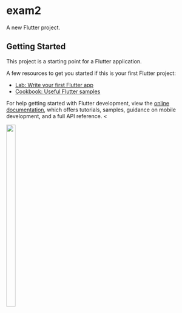 # exam2

A new Flutter project.

## Getting Started

This project is a starting point for a Flutter application.

A few resources to get you started if this is your first Flutter project:

- [Lab: Write your first Flutter app](https://docs.flutter.dev/get-started/codelab)
- [Cookbook: Useful Flutter samples](https://docs.flutter.dev/cookbook)

For help getting started with Flutter development, view the
[online documentation](https://docs.flutter.dev/), which offers tutorials,
samples, guidance on mobile development, and a full API reference.
<


<p>
  <img src="![Screenshot_20230109_110152](https://user-images.githubusercontent.com/120647962/211249453-48c65dc1-7bde-4dbc-91f5-bc649401bd8e.png)
"width=22% height=35%>
  </p>
  
